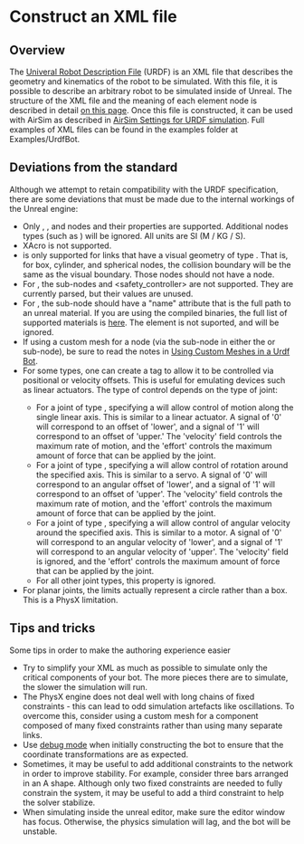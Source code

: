 # Construct an XML file

## Overview
The [Univeral Robot Description File](http://wiki.ros.org/urdf) (URDF) is an XML file that describes the geometry and kinematics of the robot to be simulated. With this file, it is possible to describe an arbitrary robot to be simulated inside of Unreal. The structure of the XML file and the meaning of each element node is described in detail [on this page](http://wiki.ros.org/urdf/XML). Once this file is constructed, it can be used with AirSim as described in [AirSim Settings for URDF simulation](UrdfSettings.md). Full examples of XML files can be found in the examples folder at Examples/UrdfBot. 

## Deviations from the standard
Although we attempt to retain compatibility with the URDF specification, there are some deviations that must be made due to the internal workings of the Unreal engine:

* Only <joint>, <link>, and <material> nodes and their properties are supported. Additional nodes types (such as <actuator>) will be ignored. All units are SI (M / KG / S).
* XAcro is not supported.
* <collision> is only supported for links that have a visual geometry of type <mesh>. That is, for box, cylinder, and spherical nodes, the collision boundary will be the same as the visual boundary. Those nodes should not have a <collision> node.
* For <joint>, the sub-nodes <mimic> and <safety_controller> are not supported. They are currently parsed, but their values are unused.
* For <link>, the <material> sub-node should have a "name" attribute that is the full path to an unreal material. If you are using the compiled binaries, the full list of supported materials is [here](). The <color> element is not suported, and will be ignored.
* If using a custom mesh for a <link> node (via the <mesh> sub-node in either the <visual> or <geometry> sub-node), be sure to read the notes in [Using Custom Meshes in a Urdf Bot](CustomMesh.md).
* For some <joint> types, one can create a <limit> tag to allow it to be controlled via positional or velocity offsets. This is useful for emulating devices such as linear actuators. The type of control depends on the type of joint:
    * For a joint of type <prismatic>, specifying a <limit> will allow control of motion along the single linear axis. This is similar to a linear actuator. A signal of '0' will correspond to an offset of 'lower', and a signal of '1' will correspond to an offset of 'upper.' The 'velocity' field controls the maximum rate of motion, and the 'effort' controls the maximum amount of force that can be applied by the joint.
    * For a joint of type <revolute>, specifying a <limit> will allow control of rotation around the specified axis. This is similar to a servo. A signal of '0' will correspond to an angular offset of 'lower', and a signal of '1' will correspond to an offset of 'upper'. The 'velocity' field controls the maximum rate of motion, and the 'effort' controls the maximum amount of force that can be applied by the joint.
    * For a joint of type <continuous>, specifying a <limit> will allow control of angular velocity around the specified axis. This is similar to a motor. A signal of '0' will correspond to an angular velocity of 'lower', and a signal of '1' will correspond to an angular velocity of 'upper'. The 'velocity' field is ignored, and the 'effort' controls the maximum amount of force that can be applied by the joint.
    * For all other joint types, this property is ignored.
* For planar joints, the limits actually represent a circle rather than a box. This is a PhysX limitation.
    
## Tips and tricks
Some tips in order to make the authoring experience easier
* Try to simplify your XML as much as possible to simulate only the critical components of your bot. The more pieces there are to simulate, the slower the simulation will run. 
* The PhysX engine does not deal well with long chains of fixed constraints - this can lead to odd simulation artefacts like oscillations. To overcome this, consider using a custom mesh for a component composed of many fixed constraints rather than using many separate links.
* Use [debug mode](UrdfDebugMode.md) when initially constructing the bot to ensure that the coordinate transformations are as expected.
* Sometimes, it may be useful to add additional constraints to the network in order to improve stability. For example, consider three bars arranged in an A shape. Although only two fixed constraints are needed to fully constrain the system, it may be useful to add a third constraint to help the solver stabilize. 
* When simulating inside the unreal editor, make sure the editor window has focus. Otherwise, the physics simulation will lag, and the bot will be unstable.